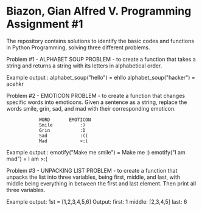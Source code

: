 # Biazon, Gian Alfred V. Programming Assignment #1
The repository contains solutions to identify the basic codes and functions in Python Programming, solving three different problems.



Problem #1 - ALPHABET SOUP PROBLEM 
                - to create a function that takes a string and returns a string with its letters in alphabetical order.
                
Example output :     alphabet_soup("hello") = ehllo
                     alphabet_soup("hacker") = acehkr

                     
Problem #2 - EMOTICON PROBLEM
                - to create a function that changes specific words into emoticons. Given a sentence as a string, replace the words smile, grin,                    sad, and mad with their corresponding emoticon.

                WORD       EMOTICON
                Smile          :)
                Grin           :D
                Sad            :((
                Mad            >:(
                
Example output :    emotify("Make me smile") = Make me :)
                    emotify("I am mad") = I am >:(

                    
Problem #3 - UNPACKING LIST PROBLEM 
                - to create a function that unpacks the list into three variables, being first, middle, and last, with middle being everything                     in between the first and last element. Then print all three variables.


Example output:     1st = [1,2,3,4,5,6]
                    Output: first: 1       middle: [2,3,4,5]        last: 6
                    
